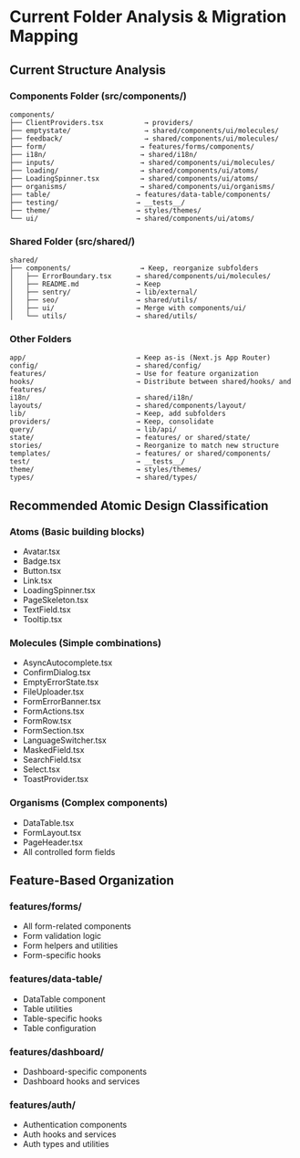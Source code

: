 # Current Folder Analysis & Migration Mapping

## Current Structure Analysis

### Components Folder (src/components/)
```
components/
├── ClientProviders.tsx          → providers/
├── emptystate/                  → shared/components/ui/molecules/
├── feedback/                    → shared/components/ui/molecules/
├── form/                       → features/forms/components/
├── i18n/                       → shared/i18n/
├── inputs/                     → shared/components/ui/molecules/
├── loading/                    → shared/components/ui/atoms/
├── LoadingSpinner.tsx          → shared/components/ui/atoms/
├── organisms/                  → shared/components/ui/organisms/
├── table/                     → features/data-table/components/
├── testing/                   → __tests__/
├── theme/                     → styles/themes/
└── ui/                        → shared/components/ui/atoms/
```

### Shared Folder (src/shared/)
```
shared/
├── components/                 → Keep, reorganize subfolders
│   ├── ErrorBoundary.tsx      → shared/components/ui/molecules/
│   ├── README.md              → Keep
│   ├── sentry/                → lib/external/
│   ├── seo/                   → shared/utils/
│   ├── ui/                    → Merge with components/ui/
│   └── utils/                 → shared/utils/
```

### Other Folders
```
app/                           → Keep as-is (Next.js App Router)
config/                        → shared/config/
features/                      → Use for feature organization
hooks/                         → Distribute between shared/hooks/ and features/
i18n/                          → shared/i18n/
layouts/                       → shared/components/layout/
lib/                           → Keep, add subfolders
providers/                     → Keep, consolidate
query/                         → lib/api/
state/                         → features/ or shared/state/
stories/                       → Reorganize to match new structure
templates/                     → features/ or shared/components/
test/                          → __tests__/
theme/                         → styles/themes/
types/                         → shared/types/
```

## Recommended Atomic Design Classification

### Atoms (Basic building blocks)
- Avatar.tsx
- Badge.tsx
- Button.tsx
- Link.tsx
- LoadingSpinner.tsx
- PageSkeleton.tsx
- TextField.tsx
- Tooltip.tsx

### Molecules (Simple combinations)
- AsyncAutocomplete.tsx
- ConfirmDialog.tsx
- EmptyErrorState.tsx
- FileUploader.tsx
- FormErrorBanner.tsx
- FormActions.tsx
- FormRow.tsx
- FormSection.tsx
- LanguageSwitcher.tsx
- MaskedField.tsx
- SearchField.tsx
- Select.tsx
- ToastProvider.tsx

### Organisms (Complex components)
- DataTable.tsx
- FormLayout.tsx
- PageHeader.tsx
- All controlled form fields

## Feature-Based Organization

### features/forms/
- All form-related components
- Form validation logic
- Form helpers and utilities
- Form-specific hooks

### features/data-table/
- DataTable component
- Table utilities
- Table-specific hooks
- Table configuration

### features/dashboard/
- Dashboard-specific components
- Dashboard hooks and services

### features/auth/
- Authentication components
- Auth hooks and services
- Auth types and utilities
